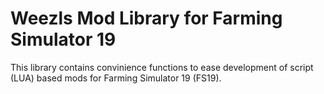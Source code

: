 # Weezls Mod Library for Farming Simulator 19

This library contains convinience functions to ease development of script (LUA) based mods for Farming Simulator 19 (FS19).
